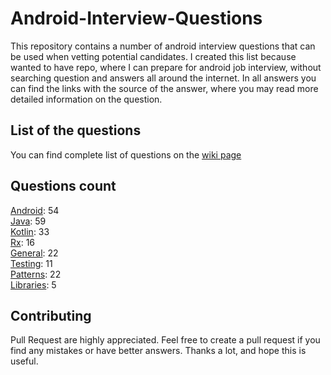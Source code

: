 # Android-Interview-Questions

This repository contains a number of android interview questions that can be used when vetting potential candidates. I created this list because wanted to have repo, where I can prepare for android job interview, without searching question and answers all around the internet. In all answers you can find the links with the source of the answer, where you may read more detailed information on the question.

## List of the questions
You can find complete list of questions on the [wiki page](https://github.com/Kirchhoff-/Android-Interview-Questions/wiki)

## Questions count

[Android](https://github.com/Kirchhoff-/Android-Interview-Questions/tree/master/Android): 54  
[Java](https://github.com/Kirchhoff-/Android-Interview-Questions/tree/master/Java): 59  
[Kotlin](https://github.com/Kirchhoff-/Android-Interview-Questions/tree/master/Kotlin): 33  
[Rx](https://github.com/Kirchhoff-/Android-Interview-Questions/tree/master/Rx): 16  
[General](https://github.com/Kirchhoff-/Android-Interview-Questions/tree/master/General): 22  
[Testing](https://github.com/Kirchhoff-/Android-Interview-Questions/tree/master/Testing): 11  
[Patterns](https://github.com/Kirchhoff-/Android-Interview-Questions/tree/master/Patterns): 22  
[Libraries](https://github.com/Kirchhoff-/Android-Interview-Questions/tree/master/Libraries): 5


## Contributing
Pull Request are highly appreciated. Feel free to create a pull request if you find any mistakes or have better answers. Thanks a lot, and hope this is useful.
